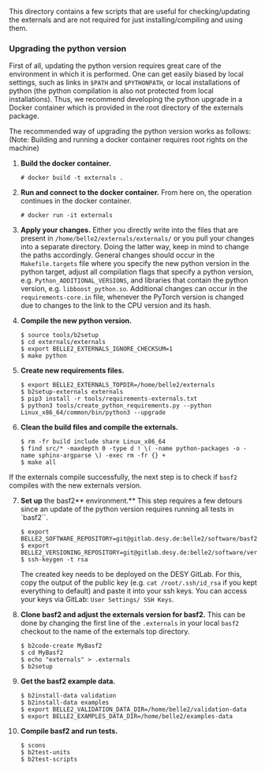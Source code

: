 This directory contains a few scripts that are useful for checking/updating the
externals and are not required for just installing/compiling and using them.

### Upgrading the python version
First of all, updating the python version requires great care of the environment in which it is performed. 
One can get easily biased by local settings, such as links in `$PATH` and `$PYTHONPATH`, or local installations of python (the python compilation is also not protected from local installations). 
Thus, we recommend developing the python upgrade in a Docker container which is provided in the root directory of the externals package.

The recommended way of upgrading the python version works as follows:
(Note: Building and running a docker container requires root rights on the machine)
1. **Build the docker container.**

    ```
    # docker build -t externals .
    ```
2. **Run and connect to the docker container.** 
From here on, the operation continues in the docker container.

    ```
    # docker run -it externals
    ```

3. **Apply your changes.** 
Either you directly write into the files that are present in `/home/belle2/externals/externals/` or you pull your changes into a separate directory. 
Doing the latter way, keep in mind to change the paths accordingly. 
General changes should occur in the `Makefile.targets` file where you specify the new python version in the python target, 
adjust all compilation flags that specify a python version, e.g. `Python_ADDITIONAL_VERSIONS`, 
and libraries that contain the python version, e.g. `libboost_python.so`. 
Additional changes can occur in the `requirements-core.in` file, whenever the PyTorch version is changed due to changes to the link to the CPU version and its hash.

4. **Compile the new python version.**

    ```
    $ source tools/b2setup
    $ cd externals/externals
    $ export BELLE2_EXTERNALS_IGNORE_CHECKSUM=1
    $ make python
    ```

5. **Create new requirements files.**

    ```
    $ export BELLE2_EXTERNALS_TOPDIR=/home/belle2/externals
    $ b2setup-externals externals
    $ pip3 install -r tools/requirements-externals.txt
    $ python3 tools/create_python_requirements.py --python Linux_x86_64/common/bin/python3 --upgrade
    ```
6. **Clean the build files and compile the externals.**

    ```
    $ rm -fr build include share Linux_x86_64
    $ find src/* -maxdepth 0 -type d ! \( -name python-packages -o -name sphinx-argparse \) -exec rm -fr {} +
    $ make all
    ```


If the externals compile successfully, the next step is to check if `basf2` compiles with the new externals version.

7. **Set up** the basf2** environment.**
This step requires a few detours since an update of the python version requires running all tests in `basf2``.

    ```
    $ export BELLE2_SOFTWARE_REPOSITORY=git@gitlab.desy.de:belle2/software/basf2.git
    $ export BELLE2_VERSIONING_REPOSITORY=git@gitlab.desy.de:belle2/software/versioning.git
    $ ssh-keygen -t rsa
    ```
    The created key needs to be deployed on the DESY GitLab.
    For this, copy the output of the public key (e.g. `cat /root/.ssh/id_rsa` if you kept everything to default) and paste it into your ssh keys. 
    You can access your keys via GitLab: `User Settings/ SSH Keys`.

8. **Clone basf2 and adjust the externals version for basf2.** 
This can be done by changing the first line of the `.externals` in your local `basf2` checkout to the name of the externals top directory.

    ``` 
    $ b2code-create MyBasf2
    $ cd MyBasf2
    $ echo "externals" > .externals
    $ b2setup
    ```

9. **Get the basf2 example data.**

    ```
    $ b2install-data validation
    $ b2install-data examples
    $ export BELLE2_VALIDATION_DATA_DIR=/home/belle2/validation-data
    $ export BELLE2_EXAMPLES_DATA_DIR=/home/belle2/examples-data
    ```

10. **Compile basf2 and run tests.**

    ```
    $ scons
    $ b2test-units
    $ b2test-scripts
    ```
